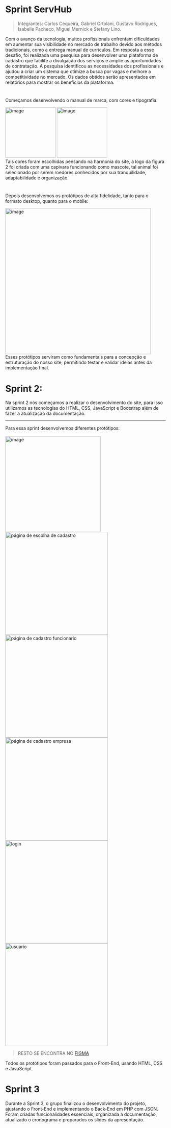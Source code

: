 # Sprint ServHub
> Integrantes: Carlos Cequeira, Gabriel Ortolani, Gustavo Rodrigues, Isabelle Pacheco, Miguel Mernick e Stefany Lino.

Com o avanço da tecnologia, muitos profissionais enfrentam dificuldades em aumentar sua visibilidade no mercado de trabalho devido aos métodos tradicionais, como a entrega manual de currículos. Em resposta a esse desafio, foi realizada uma pesquisa para desenvolver uma plataforma de cadastro que facilite a divulgação dos serviços e amplie as oportunidades de contratação. A pesquisa identificou as necessidades dos profissionais e ajudou a criar um sistema que otimize a busca por vagas e melhore a competitividade no mercado. Os dados obtidos serão apresentados em relatórios para mostrar os benefícios da plataforma.
#
Começamos desenvolvendo o manual de marca, com cores e tipografia:<br>

<img width="158" alt="image" src="https://github.com/user-attachments/assets/50673c95-01d1-476c-9f77-ecb20016e291" />
<img width="158" alt="image" src="https://github.com/user-attachments/assets/d0e59b8d-0c45-4e6c-acf8-01c911f0c09f" /><br>
Tais cores foram escolhidas pensando na harmonia do site, a logo da figura 2 foi criada com uma capivara funcionando como mascote, tal animal foi selecionado por serem roedores conhecidos por sua tranquilidade, adaptabilidade e organização.

#
Depois desenvolvemos os protótipos de alta fidelidade, tanto para o formato desktop, quanto para o mobile:<br>

<img width="457" alt="image" src="https://github.com/user-attachments/assets/33a3feb5-2aa7-448e-9536-c169964cefbe" /><br>
Esses protótipos serviram como fundamentais para a concepção e estruturação do nosso site, permitindo testar e validar ideias antes da implementação final.

# Sprint 2:
Na sprint 2 nós começamos a realizar o desenvolvimento do site, para isso utilizamos as tecnologias do HTML, CSS, JavaScript e Bootstrap além de fazer a atualização da documentação.<hr>

Para essa sprint desenvolvemos diferentes protótipos:<br><br>
<img width="300" alt="image" src="https://github.com/user-attachments/assets/5bcd8f99-f866-4cdb-acfd-a8931ce70de8" />
<img width="322" alt="página de escolha de cadastro" src="https://github.com/user-attachments/assets/b72e1ac7-1728-4c0a-81ba-41b21026627f" />
<img width="322" alt="página de cadastro funcionario" src="https://github.com/user-attachments/assets/4fc30a53-65c1-4d2f-9f81-c4e3e1c14a2f" />
<img width="322" alt="página de cadastro empresa" src="https://github.com/user-attachments/assets/cfde9804-0f47-4b3e-bfc8-ce48731f3150" />
<img width="322" alt="login" src="https://github.com/user-attachments/assets/93966657-ef47-43d1-885a-379ae0ced118" />
<img width="322" alt="usuario" src="https://github.com/user-attachments/assets/049d05b1-06af-4ae0-b03a-6c982496af3e" />
> RESTO SE ENCONTRA NO [FIGMA](https://www.figma.com/design/lrHISCyA54JSEmNoifZxEM/livro?node-id=0-1&p=f&t=4F7AUhxJ7eMScFUM-0)

Todos os protótipos foram passados para o Front-End, usando HTML, CSS e JavaScript.

# Sprint 3
Durante a Sprint 3, o grupo finalizou o desenvolvimento do projeto, ajustando o Front-End e implementando o Back-End em PHP com JSON. Foram criadas funcionalidades essenciais, organizada a documentação, atualizado o cronograma e preparados os slides da apresentação.
